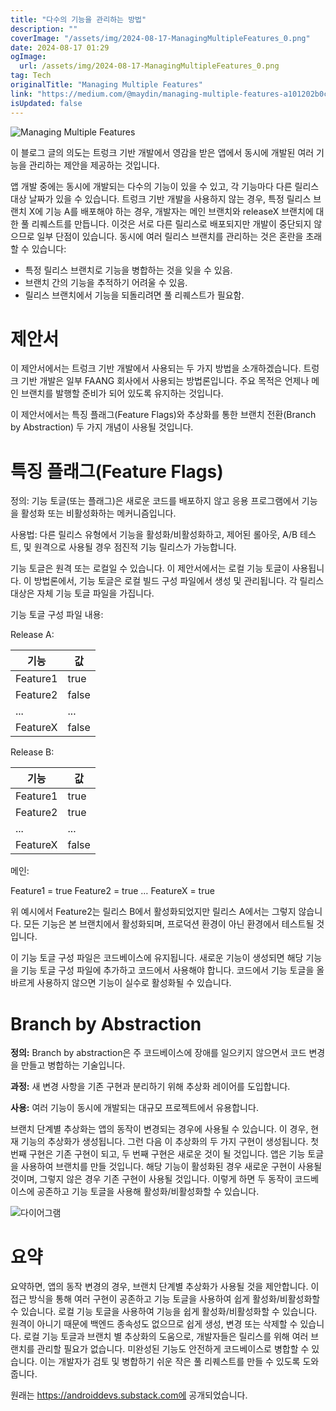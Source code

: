 ```yaml
---
title: "다수의 기능을 관리하는 방법"
description: ""
coverImage: "/assets/img/2024-08-17-ManagingMultipleFeatures_0.png"
date: 2024-08-17 01:29
ogImage: 
  url: /assets/img/2024-08-17-ManagingMultipleFeatures_0.png
tag: Tech
originalTitle: "Managing Multiple Features"
link: "https://medium.com/@maydin/managing-multiple-features-a101202b0cab"
isUpdated: false
---
```




![Managing Multiple Features](/assets/img/2024-08-17-ManagingMultipleFeatures_0.png)

이 블로그 글의 의도는 트렁크 기반 개발에서 영감을 받은 앱에서 동시에 개발된 여러 기능을 관리하는 제안을 제공하는 것입니다.

앱 개발 중에는 동시에 개발되는 다수의 기능이 있을 수 있고, 각 기능마다 다른 릴리스 대상 날짜가 있을 수 있습니다. 트렁크 기반 개발을 사용하지 않는 경우, 특정 릴리스 브랜치 X에 기능 A를 배포해야 하는 경우, 개발자는 메인 브랜치와 releaseX 브랜치에 대한 풀 리퀘스트를 만듭니다. 이것은 서로 다른 릴리스로 배포되지만 개발이 중단되지 않으므로 일부 단점이 있습니다. 동시에 여러 릴리스 브랜치를 관리하는 것은 혼란을 초래할 수 있습니다:

- 특정 릴리스 브랜치로 기능을 병합하는 것을 잊을 수 있음.
- 브랜치 간의 기능을 추적하기 어려울 수 있음.
- 릴리스 브랜치에서 기능을 되돌리려면 풀 리퀘스트가 필요함.


<div class="content-ad"></div>

# 제안서

이 제안서에서는 트렁크 기반 개발에서 사용되는 두 가지 방법을 소개하겠습니다. 트렁크 기반 개발은 일부 FAANG 회사에서 사용되는 방법론입니다. 주요 목적은 언제나 메인 브랜치를 발행할 준비가 되어 있도록 유지하는 것입니다.

이 제안서에서는 특징 플래그(Feature Flags)와 추상화를 통한 브랜치 전환(Branch by Abstraction) 두 가지 개념이 사용될 것입니다.

# 특징 플래그(Feature Flags)

<div class="content-ad"></div>

정의: 기능 토글(또는 플래그)은 새로운 코드를 배포하지 않고 응용 프로그램에서 기능을 활성화 또는 비활성화하는 메커니즘입니다.

사용법: 다른 릴리스 유형에서 기능을 활성화/비활성화하고, 제어된 롤아웃, A/B 테스트, 및 원격으로 사용될 경우 점진적 기능 릴리스가 가능합니다.

기능 토글은 원격 또는 로컬일 수 있습니다. 이 제안서에서는 로컬 기능 토글이 사용됩니다. 이 방법론에서, 기능 토글은 로컬 빌드 구성 파일에서 생성 및 관리됩니다. 각 릴리스 대상은 자체 기능 토글 파일을 가집니다.

기능 토글 구성 파일 내용:

<div class="content-ad"></div>

Release A:

| 기능      | 값     |
| ----------- | ------- |
| Feature1  | true   |
| Feature2  | false  |
| ...         | ...      |
| FeatureX  | false |

Release B:

| 기능      | 값     |
| ----------- | ------- |
| Feature1  | true   |
| Feature2  | true   |
| ...         | ...      |
| FeatureX  | false |

<div class="content-ad"></div>

메인:

Feature1 = true
Feature2 = true
…
FeatureX = true

위 예시에서 Feature2는 릴리스 B에서 활성화되었지만 릴리스 A에서는 그렇지 않습니다. 모든 기능은 본 브랜치에서 활성화되며, 프로덕션 환경이 아닌 환경에서 테스트될 것입니다.

이 기능 토글 구성 파일은 코드베이스에 유지됩니다. 새로운 기능이 생성되면 해당 기능을 기능 토글 구성 파일에 추가하고 코드에서 사용해야 합니다. 코드에서 기능 토글을 올바르게 사용하지 않으면 기능이 실수로 활성화될 수 있습니다.

<div class="content-ad"></div>

# Branch by Abstraction

**정의:** Branch by abstraction은 주 코드베이스에 장애를 일으키지 않으면서 코드 변경을 만들고 병합하는 기술입니다.

**과정:** 새 변경 사항을 기존 구현과 분리하기 위해 추상화 레이어를 도입합니다.

**사용:** 여러 기능이 동시에 개발되는 대규모 프로젝트에서 유용합니다.

<div class="content-ad"></div>

브랜치 단계별 추상화는 앱의 동작이 변경되는 경우에 사용될 수 있습니다. 이 경우, 현재 기능의 추상화가 생성됩니다. 그런 다음 이 추상화의 두 가지 구현이 생성됩니다. 첫 번째 구현은 기존 구현이 되고, 두 번째 구현은 새로운 것이 될 것입니다. 앱은 기능 토글을 사용하여 브랜치를 만들 것입니다. 해당 기능이 활성화된 경우 새로운 구현이 사용될 것이며, 그렇지 않은 경우 기존 구현이 사용될 것입니다. 이렇게 하면 두 동작이 코드베이스에 공존하고 기능 토글을 사용해 활성화/비활성화할 수 있습니다.

![다이어그램](/assets/img/2024-08-17-ManagingMultipleFeatures_1.png)

# 요약

요약하면, 앱의 동작 변경의 경우, 브랜치 단계별 추상화가 사용될 것을 제안합니다. 이 접근 방식을 통해 여러 구현이 공존하고 기능 토글을 사용하여 쉽게 활성화/비활성화할 수 있습니다. 로컬 기능 토글을 사용하여 기능을 쉽게 활성화/비활성화할 수 있습니다. 원격이 아니기 때문에 백엔드 종속성도 없으므로 쉽게 생성, 변경 또는 삭제할 수 있습니다. 로컬 기능 토글과 브랜치 별 추상화의 도움으로, 개발자들은 릴리스를 위해 여러 브랜치를 관리할 필요가 없습니다. 미완성된 기능도 안전하게 코드베이스로 병합할 수 있습니다. 이는 개발자가 검토 및 병합하기 쉬운 작은 풀 리퀘스트를 만들 수 있도록 도와줍니다.

<div class="content-ad"></div>

원래는 https://androiddevs.substack.com에 공개되었습니다.